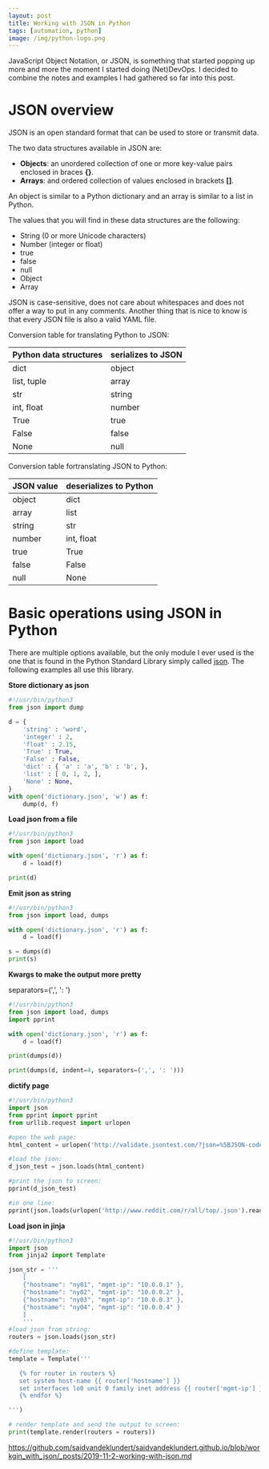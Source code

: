 ```yaml
---
layout: post
title: Working with JSON in Python
tags: [automation, python]
image: /img/python-logo.png
---
```


JavaScript Object Notation, or JSON, is something that started popping up more and more the moment I started doing (Net)DevOps. I decided to combine the notes and examples I had gathered so far into this post.


JSON overview
=============

JSON is an open standard format that can be used to store or transmit data. 

The two data structures available in JSON are:
-	<b>Objects</b>: an unordered collection of one or more key-value pairs enclosed in braces <b>{}</b>.
-	<b>Arrays</b>: and ordered collection of values enclosed in brackets <b>[]</b>.

An object is similar to a Python dictionary and an array is similar to a list in Python.

The values that you will find in these data structures are the following:
-	String (0 or more Unicode characters)
-	Number (integer or float)
-	true
-	false
-	null
-	Object
-	Array


JSON is case-sensitive, does not care about whitespaces and does not offer a way to put in any comments. Another thing that is nice to know is that every JSON file is also a valid YAML file.

Conversion table for translating Python to JSON:

| Python data structures | serializes to JSON |
| ---------------------- | ------------------ |
| dict                   | object             |
| list, tuple            | array              |
| str                    | string             |
| int, float             | number             |
| True                   | true               |
| False                  | false              |
| None                   | null               |

Conversion table fortranslating JSON to Python:

| JSON value         | deserializes to Python |
| ------------------ | ---------------------- |
| object             | dict                   |
| array              | list                   |
| string             | str                    |
| number             | int, float             |
| true               | True                   |
| false              | False                  |
| null               | None                   |


Basic operations using JSON in Python
=====================================

There are multiple options available, but the only module I ever used is the one that is found in the Python Standard Library simply called [json](https://docs.python.org/3/library/json.html). The following examples all use this library.


<b>Store dictionary as json</b>


```python
#!/usr/bin/python3
from json import dump

d = {
    'string' : 'word',
    'integer' : 2,
    'float' : 2.15,
    'True' : True,
    'False' : False,
    'dict' : { 'a' : 'a', 'b' : 'b', },
    'list' : [ 0, 1, 2, ],
    'None' : None,
}
with open('dictionary.json', 'w') as f:
    dump(d, f)
```

<b>Load json from a file</b>

```python
#!/usr/bin/python3
from json import load

with open('dictionary.json', 'r') as f:    
    d = load(f)

print(d)
```

<b>Emit json as string</b>

```python
#!/usr/bin/python3
from json import load, dumps

with open('dictionary.json', 'r') as f:    
    d = load(f)

s = dumps(d)
print(s)

```


<b>Kwargs to make the output more pretty</b>

separators=(',', ': ')

```python
#!/usr/bin/python3
from json import load, dumps
import pprint

with open('dictionary.json', 'r') as f:    
    d = load(f)

print(dumps(d))

print(dumps(d, indent=4, separators=(',', ': ')))
```

<b>dictify page</b>


```python
#!/usr/bin/python3
import json
from pprint import pprint
from urllib.request import urlopen

#open the web page:
html_content = urlopen('http://validate.jsontest.com/?json=%5BJSON-code-to-validate%5D').read()  

#load the json:
d_json_test = json.loads(html_content)

#print the json to screen:
pprint(d_json_test)

#in one line:
pprint(json.loads(urlopen('http://www.reddit.com/r/all/top/.json').read()))
```

<b>Load json in jinja</b>


```python
#!/usr/bin/python3
import json
from jinja2 import Template

json_str = '''
    [
    {"hostname": "ny01", "mgmt-ip": "10.0.0.1" }, 
    {"hostname": "ny02", "mgmt-ip": "10.0.0.2" }, 
    {"hostname": "ny03", "mgmt-ip": "10.0.0.3" }, 
    {"hostname": "ny04", "mgmt-ip": "10.0.0.4" }
    ]
    '''
#load json from string:
routers = json.loads(json_str)

#define template:
template = Template('''

   {% for router in routers %}
   set system host-name {{ router['hostname'] }}
   set interfaces lo0 unit 0 family inet address {{ router['mgmt-ip'] }} primary
   {% endfor %}

''')

# render template and send the output to screen:
print(template.render(routers = routers))
```


https://github.com/saidvandeklundert/saidvandeklundert.github.io/blob/workgin_with_json/_posts/2019-11-2-working-with-json.md
